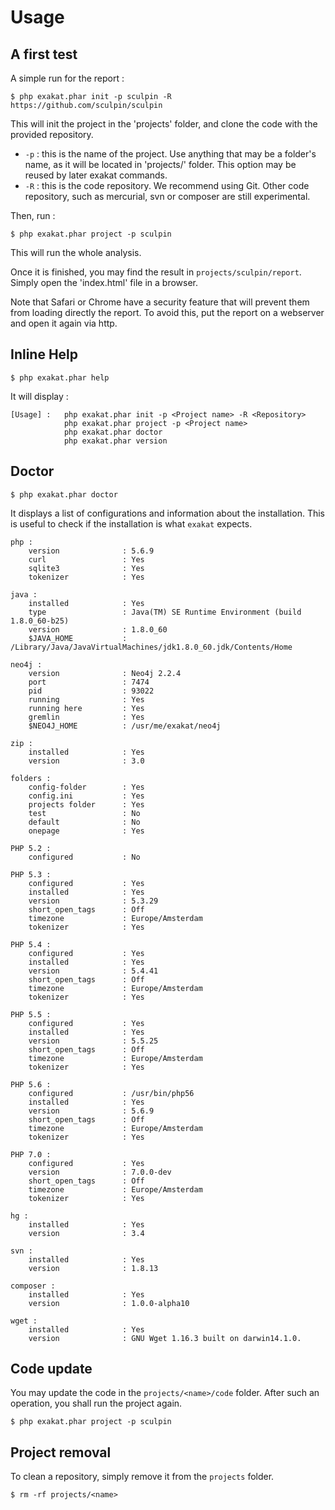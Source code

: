 # Usage

## A first test

A simple run for the report : 

```
$ php exakat.phar init -p sculpin -R https://github.com/sculpin/sculpin
```
This will init the project in the 'projects' folder, and clone the code with the provided repository. 

* `-p` : this is the name of the project. Use anything that may be a folder's name, as it will be located in 'projects/' folder. This option may be reused by later exakat commands.
* `-R` : this is the code repository. We recommend using Git. Other code repository, such as mercurial, svn or composer are still experimental.

Then, run : 
```
$ php exakat.phar project -p sculpin 
```

This will run the whole analysis.

Once it is finished, you may find the result in `projects/sculpin/report`. Simply open the 'index.html' file in a browser.

Note that Safari or Chrome have a security feature that will prevent them from loading directly the report. To avoid this, put the report on a webserver and open it again via http. 

## Inline Help
```
$ php exakat.phar help
```
It will display :

```
[Usage] :   php exakat.phar init -p <Project name> -R <Repository>
            php exakat.phar project -p <Project name>
            php exakat.phar doctor
            php exakat.phar version
```

## Doctor
```
$ php exakat.phar doctor
```
It displays a list of configurations and information about the installation. This is useful to check if the installation is what `exakat` expects.

```
php : 
    version              : 5.6.9
    curl                 : Yes
    sqlite3              : Yes
    tokenizer            : Yes

java : 
    installed            : Yes
    type                 : Java(TM) SE Runtime Environment (build 1.8.0_60-b25)
    version              : 1.8.0_60
    $JAVA_HOME           : /Library/Java/JavaVirtualMachines/jdk1.8.0_60.jdk/Contents/Home

neo4j : 
    version              : Neo4j 2.2.4
    port                 : 7474
    pid                  : 93022
    running              : Yes
    running here         : Yes
    gremlin              : Yes
    $NEO4J_HOME          : /usr/me/exakat/neo4j

zip : 
    installed            : Yes
    version              : 3.0

folders : 
    config-folder        : Yes
    config.ini           : Yes
    projects folder      : Yes
    test                 : No
    default              : No
    onepage              : Yes

PHP 5.2 : 
    configured           : No

PHP 5.3 : 
    configured           : Yes
    installed            : Yes
    version              : 5.3.29
    short_open_tags      : Off
    timezone             : Europe/Amsterdam
    tokenizer            : Yes

PHP 5.4 : 
    configured           : Yes
    installed            : Yes
    version              : 5.4.41
    short_open_tags      : Off
    timezone             : Europe/Amsterdam
    tokenizer            : Yes

PHP 5.5 : 
    configured           : Yes
    installed            : Yes
    version              : 5.5.25
    short_open_tags      : Off
    timezone             : Europe/Amsterdam
    tokenizer            : Yes

PHP 5.6 : 
    configured           : /usr/bin/php56
    installed            : Yes
    version              : 5.6.9
    short_open_tags      : Off
    timezone             : Europe/Amsterdam
    tokenizer            : Yes

PHP 7.0 : 
    configured           : Yes
    version              : 7.0.0-dev
    short_open_tags      : Off
    timezone             : Europe/Amsterdam
    tokenizer            : Yes

hg : 
    installed            : Yes
    version              : 3.4

svn : 
    installed            : Yes
    version              : 1.8.13

composer : 
    installed            : Yes
    version              : 1.0.0-alpha10

wget : 
    installed            : Yes
    version              : GNU Wget 1.16.3 built on darwin14.1.0.

```

## Code update
You may update the code in the `projects/<name>/code` folder. After such an operation, you shall run the project again.

```
$ php exakat.phar project -p sculpin 
```

## Project removal
To clean a repository, simply remove it from the `projects` folder.

```
$ rm -rf projects/<name>
```